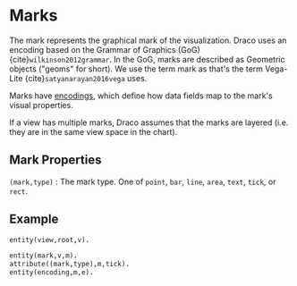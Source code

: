 # Marks

The mark represents the graphical mark of the visualization. Draco uses an encoding based on the Grammar of Graphics
(GoG) {cite}`wilkinson2012grammar`. In the GoG, marks are described as Geometric objects ("geoms" for short). We use the
term mark as that's the term Vega-Lite {cite}`satyanarayan2016vega` uses.

Marks have [encodings](encoding.md), which define how data fields map to the mark's visual properties.

If a view has multiple marks, Draco assumes that the marks are layered (i.e. they are in the same view space in the
chart).

## Mark Properties

`(mark,type)` : The mark type. One of `point`, `bar`, `line`, `area`, `text`, `tick`, or `rect`.

## Example

```prolog
entity(view,root,v).

entity(mark,v,m).
attribute((mark,type),m,tick).
entity(encoding,m,e).
```
